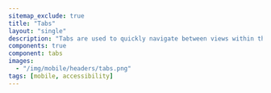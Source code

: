 ```yaml
---
sitemap_exclude: true
title: "Tabs"
layout: "single"
description: "Tabs are used to quickly navigate between views within the same context."
components: true
component: tabs
images:
  - "/img/mobile/headers/tabs.png"
tags: [mobile, accessibility]
---
```

